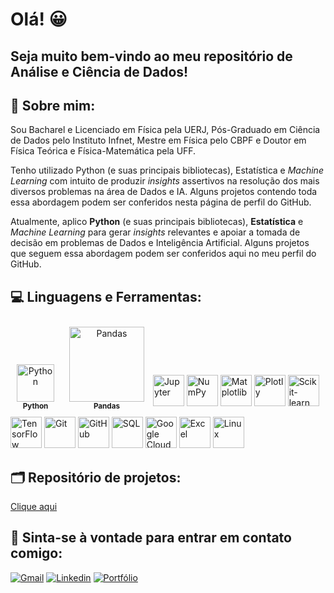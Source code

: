 <h1> Olá! 😀 </h1>
<h2> Seja muito bem-vindo ao meu repositório de Análise e Ciência de Dados!</h2> 

<h2 align="left"> 💬 Sobre mim:</h2>

Sou Bacharel e Licenciado em Física pela UERJ, Pós-Graduado em Ciência de Dados pelo Instituto Infnet, Mestre em Física pelo CBPF e Doutor em Física Teórica e Física-Matemática pela UFF. 

Tenho utilizado Python (e suas principais bibliotecas), Estatística e <i>Machine Learning</i> com intuito de produzir <i>insights</i> assertivos na resolução dos mais diversos problemas na área de Dados e IA. Alguns projetos contendo toda essa abordagem podem ser conferidos nesta página de perfil do GitHub.

<p>
Atualmente, aplico <b>Python</b> (e suas principais bibliotecas), <b>Estatística</b> e <i>Machine Learning</i> para gerar <i>insights</i> relevantes e apoiar a tomada de decisão em problemas de Dados e Inteligência Artificial. Alguns projetos que seguem essa abordagem podem ser conferidos aqui no meu perfil do GitHub. 
</p>


## 💻 Linguagens e Ferramentas:

<p align="left">
  <!-- Python -->
  <div align="center" style="display:inline-block; margin: 10px;">
    <img src="https://cdn.jsdelivr.net/gh/devicons/devicon/icons/python/python-original.svg" alt="Python" width="60" height="60"/>
    <br>
    <sub><b>Python</b></sub>
  </div>

  <!-- Pandas -->
  <div align="center" style="display:inline-block; margin: 10px;">
    <img src="https://camo.githubusercontent.com/b685f1fda70b0d9498cca77a0ee9ab48f91c82859d42c5bf77e5333600078b2c/68747470733a2f2f63646e2e6a7364656c6976722e6e65742f67682f64657669636f6e732f64657669636f6e406c61746573742f69636f6e732f70616e6461732f70616e6461732d6f726967696e616c2d776f72646d61726c2e737667" alt="Pandas" width="120"/>
    <br>
    <sub><b>Pandas</b></sub>
  </div>

  <!-- Jupyter -->
  <img src="https://cdn.jsdelivr.net/gh/devicons/devicon/icons/jupyter/jupyter-original.svg" alt="Jupyter" width="50" height="50"/>

  <!-- NumPy -->
  <img src="https://cdn.jsdelivr.net/gh/devicons/devicon/icons/numpy/numpy-original.svg" alt="NumPy" width="50" height="50"/>

  <!-- Matplotlib -->
  <img src="https://cdn.jsdelivr.net/gh/devicons/devicon/icons/matplotlib/matplotlib-original.svg" alt="Matplotlib" width="50" height="50"/>

  <!-- Plotly -->
  <img src="https://cdn.jsdelivr.net/gh/devicons/devicon/icons/plotly/plotly-original.svg" alt="Plotly" width="50" height="50"/>

  <!-- Scikit-learn -->
  <img src="https://cdn.jsdelivr.net/gh/devicons/devicon/icons/scikitlearn/scikitlearn-original.svg" alt="Scikit-learn" width="50" height="50"/>

  <!-- TensorFlow -->
  <img src="https://cdn.jsdelivr.net/gh/devicons/devicon/icons/tensorflow/tensorflow-original.svg" alt="TensorFlow" width="50" height="50"/>

  <!-- Git -->
  <img src="https://cdn.jsdelivr.net/gh/devicons/devicon/icons/git/git-original.svg" alt="Git" width="50" height="50"/>

  <!-- GitHub -->
  <img src="https://cdn.jsdelivr.net/gh/devicons/devicon/icons/github/github-original.svg" alt="GitHub" width="50" height="50"/>

  <!-- SQL -->
  <img src="https://cdn.jsdelivr.net/gh/devicons/devicon/icons/mysql/mysql-original.svg" alt="SQL" width="50" height="50"/>

  <!-- Google Cloud -->
  <img src="https://cdn.jsdelivr.net/gh/devicons/devicon/icons/googlecloud/googlecloud-original.svg" alt="Google Cloud" width="50" height="50"/>

  <!-- Excel -->
  <img src="https://cdn.jsdelivr.net/gh/devicons/devicon/icons/excel/excel-original.svg" alt="Excel" width="50" height="50"/>

  <!-- Linux -->
  <img src="https://cdn.jsdelivr.net/gh/devicons/devicon/icons/linux/linux-original.svg" alt="Linux" width="50" height="50"/>
</p>





## 🗂 Repositório de projetos:

[Clique aqui](https://github.com/thiagoassimos?tab=repositories)


## 📱 Sinta-se à vontade para entrar em contato comigo:
[![Gmail](https://img.shields.io/badge/Gmail-D14836?style=for-the-badge&logo=gmail&logoColor=white)](mailto:thiago.assimos@gmail.com)
[![Linkedin](https://img.shields.io/badge/LinkedIn-0077B5?style=for-the-badge&logo=linkedin&logoColor=white)](https://www.linkedin.com/in/thiagoassimos/)
[![Portfólio](https://img.shields.io/badge/Portfólio-6BBFFF?style=for-the-badge&logo=portfolio&logoColor=white)](https://thiagoassimos.github.io/portfolio/)





